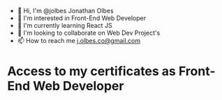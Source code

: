 - 👋 Hi, I'm @jolbes Jonathan Olbes
- 👀 I'm interested in Front-End Web Developer
- 🌱 I'm currently learning React JS 
- 💞️ I'm looking to collaborate on Web Dev Project's
- 📫 How to reach me j.olbes.co@gmail.com


# Access to my certificates as Front-End Web Developer



<!---
jolbes/jolbes is a ✨ special ✨ repository because its `README.md` (this file) appears on your GitHub profile.
You can click the Preview link to take a look at your changes.
--->
